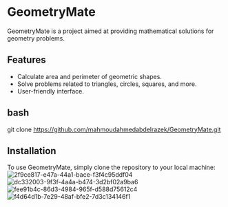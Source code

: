 # GeometryMate

GeometryMate is a project aimed at providing mathematical solutions for geometry problems.

## Features

- Calculate area and perimeter of geometric shapes.
- Solve problems related to triangles, circles, squares, and more.
- User-friendly interface.
## bash
git clone https://github.com/mahmoudahmedabdelrazek/GeometryMate.git

## Installation

To use GeometryMate, simply clone the repository to your local machine:
![2f9ce817-e47a-44a1-bace-f3f4c95ddf04](https://github.com/mahmoudahmedabdelrazek/GeometryMate/assets/58705759/18d95b13-68b0-41fb-83f3-af0533759b37)
![dc332003-9f3f-4a4a-b474-3d2bf02a9ba6](https://github.com/mahmoudahmedabdelrazek/GeometryMate/assets/58705759/d1296389-0cb4-47a9-b57e-97cdb7f00d82)
![fee91b4c-86d3-4984-965f-d588d75612c4](https://github.com/mahmoudahmedabdelrazek/GeometryMate/assets/58705759/9033c5bb-7e85-43fd-9a0b-a59e30fe6252)
![f4d64d1b-7e29-48af-bfe2-7d3c134146f1](https://github.com/mahmoudahmedabdelrazek/GeometryMate/assets/58705759/08bbc557-d406-48d2-81a1-3725ad3394ab)



